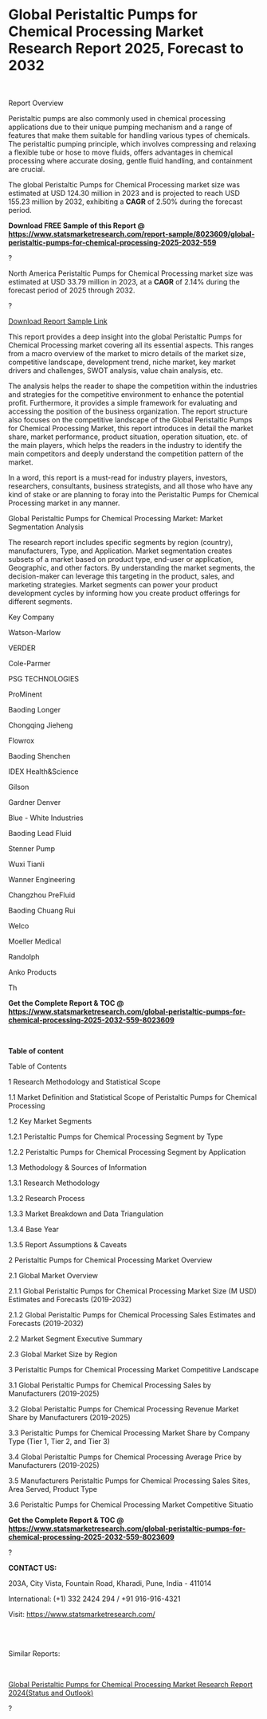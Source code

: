 <h1>Global Peristaltic Pumps for Chemical Processing Market Research Report 2025, Forecast to 2032</h1><br/><p>Report Overview</p>
 
 
 
 <p>Peristaltic pumps are also commonly used in chemical processing applications due to their unique pumping mechanism and a range of features that make them suitable for handling various types of chemicals. The peristaltic pumping principle, which involves compressing and relaxing a flexible tube or hose to move fluids, offers advantages in chemical processing where accurate dosing, gentle fluid handling, and containment are crucial.</p>
 
 
 
 <p>The global Peristaltic Pumps for Chemical Processing market size was estimated at USD 124.30 million in 2023 and is projected to reach USD 155.23 million by 2032, exhibiting a <strong>CAGR</strong> of 2.50% during the forecast period.</p>
 
 
 
 <div><b>Download FREE Sample of this Report @ <a href="https://www.statsmarketresearch.com/download-free-sample/8023609/global-peristaltic-pumps-for-chemical-processing-2025-2032-559">https://www.statsmarketresearch.com/report-sample/8023609/global-peristaltic-pumps-for-chemical-processing-2025-2032-559</a></b></div>
 
 
 
 <p>? </p>
 
 
 
 <p>North America Peristaltic Pumps for Chemical Processing market size was estimated at USD 33.79 million in 2023, at a <strong>CAGR</strong> of 2.14% during the forecast period of 2025 through 2032.</p>
 
 
 
 <p>? </p>
 
 
 
 <p><a href="https://www.statsmarketresearch.com/download-free-sample/8023609/global-peristaltic-pumps-for-chemical-processing-2025-2032-559">Download Report Sample Link</a></p>
 
 
 
 <p>This report provides a deep insight into the global Peristaltic Pumps for Chemical Processing market covering all its essential aspects. This ranges from a macro overview of the market to micro details of the market size, competitive landscape, development trend, niche market, key market drivers and challenges, SWOT analysis, value chain analysis, etc.</p>
 
 
 
 <p>The analysis helps the reader to shape the competition within the industries and strategies for the competitive environment to enhance the potential profit. Furthermore, it provides a simple framework for evaluating and accessing the position of the business organization. The report structure also focuses on the competitive landscape of the Global Peristaltic Pumps for Chemical Processing Market, this report introduces in detail the market share, market performance, product situation, operation situation, etc. of the main players, which helps the readers in the industry to identify the main competitors and deeply understand the competition pattern of the market.</p>
 
 
 
 <p>In a word, this report is a must-read for industry players, investors, researchers, consultants, business strategists, and all those who have any kind of stake or are planning to foray into the Peristaltic Pumps for Chemical Processing market in any manner.</p>
 
 
 
 <p>Global Peristaltic Pumps for Chemical Processing Market: Market Segmentation Analysis</p>
 
 
 
 <p>The research report includes specific segments by region (country), manufacturers, Type, and Application. Market segmentation creates subsets of a market based on product type, end-user or application, Geographic, and other factors. By understanding the market segments, the decision-maker can leverage this targeting in the product, sales, and marketing strategies. Market segments can power your product development cycles by informing how you create product offerings for different segments.</p>
 
 
 
 <p>Key Company</p>
 
 
 
 <p>Watson-Marlow</p>
 
 
 
 <p>VERDER</p>
 
 
 
 <p>Cole-Parmer</p>
 
 
 
 <p>PSG TECHNOLOGIES</p>
 
 
 
 <p>ProMinent</p>
 
 
 
 <p>Baoding Longer</p>
 
 
 
 <p>Chongqing Jieheng</p>
 
 
 
 <p>Flowrox</p>
 
 
 
 <p>Baoding Shenchen</p>
 
 
 
 <p>IDEX Health&Science</p>
 
 
 
 <p>Gilson</p>
 
 
 
 <p>Gardner Denver</p>
 
 
 
 <p>Blue - White Industries</p>
 
 
 
 <p>Baoding Lead Fluid</p>
 
 
 
 <p>Stenner Pump</p>
 
 
 
 <p>Wuxi Tianli</p>
 
 
 
 <p>Wanner Engineering</p>
 
 
 
 <p>Changzhou PreFluid</p>
 
 
 
 <p>Baoding Chuang Rui</p>
 
 
 
 <p>Welco</p>
 
 
 
 <p>Moeller Medical</p>
 
 
 
 <p>Randolph</p>
 
 
 
 <p>Anko Products</p>
 
 
 
 <p>Th</p>
 
 
 
 <div><b>Get the Complete Report & TOC @ <a href="https://www.statsmarketresearch.com/global-peristaltic-pumps-for-chemical-processing-2025-2032-559-8023609">https://www.statsmarketresearch.com/global-peristaltic-pumps-for-chemical-processing-2025-2032-559-8023609</a></b></div>
 
 
 
 <p><br />
 
 <b>Table of content</b></p>
 
 
 
 <p>Table of Contents<br />
 
 1 Research Methodology and Statistical Scope<br />
 
 1.1 Market Definition and Statistical Scope of Peristaltic Pumps for Chemical Processing<br />
 
 1.2 Key Market Segments<br />
 
 1.2.1 Peristaltic Pumps for Chemical Processing Segment by Type<br />
 
 1.2.2 Peristaltic Pumps for Chemical Processing Segment by Application<br />
 
 1.3 Methodology & Sources of Information<br />
 
 1.3.1 Research Methodology<br />
 
 1.3.2 Research Process<br />
 
 1.3.3 Market Breakdown and Data Triangulation<br />
 
 1.3.4 Base Year<br />
 
 1.3.5 Report Assumptions & Caveats<br />
 
 2 Peristaltic Pumps for Chemical Processing Market Overview<br />
 
 2.1 Global Market Overview<br />
 
 2.1.1 Global Peristaltic Pumps for Chemical Processing Market Size (M USD) Estimates and Forecasts (2019-2032)<br />
 
 2.1.2 Global Peristaltic Pumps for Chemical Processing Sales Estimates and Forecasts (2019-2032)<br />
 
 2.2 Market Segment Executive Summary<br />
 
 2.3 Global Market Size by Region<br />
 
 3 Peristaltic Pumps for Chemical Processing Market Competitive Landscape<br />
 
 3.1 Global Peristaltic Pumps for Chemical Processing Sales by Manufacturers (2019-2025)<br />
 
 3.2 Global Peristaltic Pumps for Chemical Processing Revenue Market Share by Manufacturers (2019-2025)<br />
 
 3.3 Peristaltic Pumps for Chemical Processing Market Share by Company Type (Tier 1, Tier 2, and Tier 3)<br />
 
 3.4 Global Peristaltic Pumps for Chemical Processing Average Price by Manufacturers (2019-2025)<br />
 
 3.5 Manufacturers Peristaltic Pumps for Chemical Processing Sales Sites, Area Served, Product Type<br />
 
 3.6 Peristaltic Pumps for Chemical Processing Market Competitive Situatio</p>
 
 
 
 <div><b>Get the Complete Report & TOC @ <a href="https://www.statsmarketresearch.com/global-peristaltic-pumps-for-chemical-processing-2025-2032-559-8023609">https://www.statsmarketresearch.com/global-peristaltic-pumps-for-chemical-processing-2025-2032-559-8023609</a></b></div>
 
 
 
 <p>? </p>
 
 
 
 <p><b>CONTACT US:</b><br />
 
 203A, City Vista, Fountain Road, Kharadi, Pune, India - 411014<br />
 
 International: (+1) 332 2424 294 / +91 916-916-4321<br />
 
 Visit: <a href="https://www.statsmarketresearch.com/">https://www.statsmarketresearch.com/</a><br />
 
 <br />
 
 <br />
 
 Similar Reports:<br />
 
 <br />
 
 <a href="https://www.statsmarketresearch.com/global-peristaltic-pumps-for-chemical-processing-2024-882-7910497">Global Peristaltic Pumps for Chemical Processing Market Research Report 2024(Status and Outlook)</a><br />
 
 ? </p>